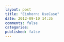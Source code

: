 ```yaml
---
layout: post
title: "Einhorn: UseCase"
date: 2012-09-10 14:36
comments: false
categories: 
published: false
---
```

